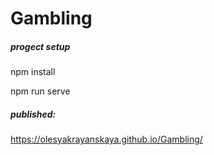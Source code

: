 # Gambling

##### progect setup

npm install

npm run serve

##### published:

https://olesyakrayanskaya.github.io/Gambling/

